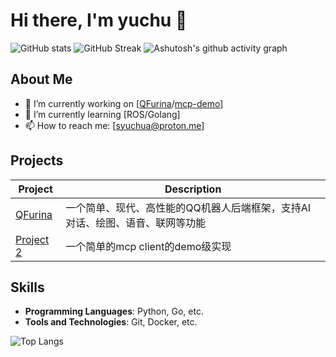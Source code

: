 <!-- ![visitors](https://visitor-badge.glitch.me/badge?page_id=syuchua&left_color=green&right_color=red) -->


# Hi there, I'm yuchu 👋

![GitHub stats](https://github-readme-stats.vercel.app/api?username=syuchua&show_icons=true&theme=radical)
![GitHub Streak](https://streak-stats.demolab.com/?user=syuchua)
![Ashutosh's github activity graph](https://github-readme-activity-graph.vercel.app/graph?username=syuchua)

## About Me

<!-- <img src="https://avatars.githubusercontent.com/u/syuchua" width="100"> -->

- 🔭 I’m currently working on [[QFurina](https://github.com/syuchua/QFurina)/[mcp-demo](https://github.com/syuchua/mcp-demo)]
- 🌱 I’m currently learning [ROS/Golang]
- 📫 How to reach me: [syuchua@proton.me]

## Projects

| Project | Description |
| ------- | ----------- |
| [QFurina](https://github.com/syuchua/QFurina) | 一个简单、现代、高性能的QQ机器人后端框架，支持AI对话、绘图、语音、联网等功能 |
| [Project 2](https://github.com/syuchua/mcp-demo) |一个简单的mcp client的demo级实现|

## Skills

- **Programming Languages**: Python, Go, etc.
- **Tools and Technologies**: Git, Docker, etc.

![Top Langs](https://github-readme-stats.vercel.app/api/top-langs/?username=syuchua&layout=compact)

<!-- ## Connect with me -->

<!-- [![LinkedIn](https://img.shields.io/badge/-LinkedIn-blue?style=flat&logo=Linkedin&logoColor=white)](https://www.linkedin.com/in/your-profile)
[![Twitter](https://img.shields.io/badge/-Twitter-blue?style=flat&logo=Twitter&logoColor=white)](https://twitter.com/your-profile) -->
